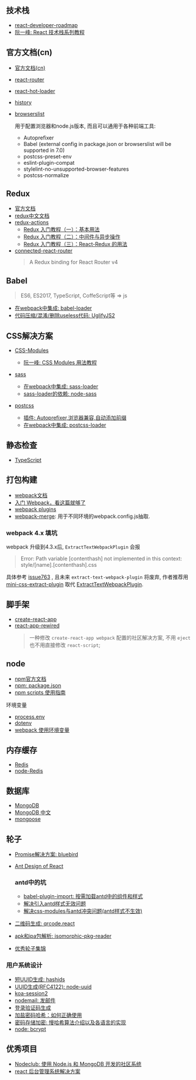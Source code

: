 ## 技术栈
- [react-developer-roadmap](https://github.com/adam-golab/react-developer-roadmap)
- [阮一峰: React 技术栈系列教程](http://www.ruanyifeng.com/blog/2016/09/react-technology-stack.html)

## 官方文档(cn)
- [官方文档(cn)](https://www.reactjscn.com/docs/hello-world.html)
- [react-router](https://reacttraining.com/react-router/web/guides/philosophy)
- [react-hot-loader](https://github.com/gaearon/react-hot-loader)
- [history](https://github.com/ReactTraining/history)

- [browserslist](https://github.com/browserslist/browserslist#queries)
    
    用于配置浏览器和node.js版本, 而且可以通用于各种前端工具:
    - Autoprefixer
    - Babel (external config in package.json or browserslist will be supported in 7.0)
    - postcss-preset-env
    - eslint-plugin-compat
    - stylelint-no-unsupported-browser-features
    - postcss-normalize

## Redux
- [官方文档](https://redux.js.org/)
- [redux中文文档](http://www.redux.org.cn/)
- [redux-actions](https://redux-actions.js.org/introduction/tutorial)
    - [Redux 入门教程（一）：基本用法](http://www.ruanyifeng.com/blog/2016/09/redux_tutorial_part_one_basic_usages.html)
    - [Redux 入门教程（二）：中间件与异步操作](http://www.ruanyifeng.com/blog/2016/09/redux_tutorial_part_two_async_operations.html)
    - [Redux 入门教程（三）：React-Redux 的用法](http://www.ruanyifeng.com/blog/2016/09/redux_tutorial_part_three_react-redux.html)
- [connected-react-router](https://github.com/supasate/connected-react-router)
    > A Redux binding for React Router v4

## Babel
> ES6, ES2017, TypeScript, CoffeScript等 => js
- [在webpack中集成: babel-loader](https://www.webpackjs.com/loaders/babel-loader/)
- [代码压缩/混淆/删除useless代码: UglifyJS2](https://github.com/mishoo/UglifyJS2/tree/harmony#output-options)

## CSS解决方案
- [CSS-Modules](https://github.com/css-modules/css-modules)
    - [阮一峰: CSS Modules 用法教程](http://www.ruanyifeng.com/blog/2016/06/css_modules.html)

- [sass](https://www.sass.hk/guide/)
    - [在webpack中集成: sass-loader](https://www.webpackjs.com/loaders/sass-loader/)
    - [sass-loader的依赖: node-sass](https://github.com/sass/node-sass)

- [postcss]()
    - [插件: Autoprefixer,浏览器兼容,自动添加前缀](https://www.npmjs.com/package/autoprefixer)
    - [在webpack中集成: postcss-loader](https://www.webpackjs.com/loaders/postcss-loader/#syntaxes)

## 静态检查
- [TypeScript](https://www.tslang.cn/docs/home.html)

## 打包构建
- [webpack文档](https://www.webpackjs.com/concepts/)
- [入门 Webpack，看这篇就够了](https://segmentfault.com/a/1190000006178770)
- [webpack plugins](https://www.webpackjs.com/plugins/)
- [webpack-merge](https://github.com/survivejs/webpack-merge): 用于不同环境的webpack.config.js抽取.

### webpack 4.x 填坑

webpack 升级到4.3.x后, `ExtractTextWebpackPlugin` 会报
> Error: Path variable [contenthash] not implemented in this context: style/[name].[contenthash].css

具体参考 [issue763](https://github.com/webpack-contrib/extract-text-webpack-plugin/issues/763)
, 且未来 `extract-text-webpack-plugin` 将废弃, 作者推荐用 [mini-css-extract-plugin](https://github.com/webpack-contrib/mini-css-extract-plugin) 取代 [ExtractTextWebpackPlugin](https://www.webpackjs.com/plugins/extract-text-webpack-plugin/).

## 脚手架
- [create-react-app](https://github.com/facebook/create-react-app)
- [react-app-rewired](https://github.com/timarney/react-app-rewired)
    > 一种修改 `create-react-app webpack` 配置的社区解决方案, 不用 `eject` 也不用直接修改 `react-script`;

## node
- [npm官方文档](https://docs.npmjs.com/)
- [npm: package.json](https://docs.npmjs.com/files/package.json)
- [npm scripts 使用指南](http://www.ruanyifeng.com/blog/2016/10/npm_scripts.html)

环境变量
- [process.env](http://nodejs.cn/api/process.html#process_process_env)
- [dotenv](https://github.com/motdotla/dotenv)
- [webpack 使用环境变量](https://www.webpackjs.com/guides/environment-variables/)

## 内存缓存
- [Redis](http://www.redis.net.cn/)
- [node-Redis](https://www.npmjs.com/package/redis)

## 数据库
- [MongoDB](https://docs.mongodb.com/guides/)
- [MongoDB 中文](http://www.mongodb.org.cn/tutorial/)
- [mongoose](http://mongoosejs.com/docs/index.html)

## 轮子
- [Promise解决方案: bluebird](http://bluebirdjs.com/docs/getting-started.html)
- [Ant Design of React](https://ant.design/docs/react/introduce-cn)
    ### antd中的坑
    - [babel-plugin-import: 按需加载antd中的组件和样式](https://github.com/ant-design/babel-plugin-import#usage)
    - [解决引入antd样式无效问题](https://www.jianshu.com/p/a25ba1adeda2)
    - [解决css-modules与antd冲突问题(antd样式不生效)](https://www.jianshu.com/p/51ff1c8be301)

- [二维码生成: qrcode.react](https://github.com/zpao/qrcode.react)
- [apk和ipa包解析: isomorphic-pkg-reader](https://www.npmjs.com/package/isomorphic-pkg-reader)
- [优秀轮子集锦](https://ant.design/docs/react/recommendation-cn)

### 用户系统设计
- [短UUID生成: hashids](https://github.com/ivanakimov/hashids.js)
- [UUID生成(RFC4122): node-uuid](https://github.com/kelektiv/node-uuid)
- [koa-session2](https://github.com/Secbone/koa-session2#readme)
- [nodemail: 发邮件](https://nodemailer.com/about/)
- [登录验证码生成]()
- [加盐密码哈希：如何正确使用](http://blog.jobbole.com/61872/)
- [密码存储加密: 慢哈希算法介绍以及各语言的实现](https://paragonie.com/blog/2016/02/how-safely-store-password-in-2016#nodejs)
- [node: bcrypt](https://www.npmjs.com/package/bcrypt)

## 优秀项目
- [Nodeclub: 使用 Node.js 和 MongoDB 开发的社区系统](https://github.com/cnodejs/nodeclub)
- [react 后台管理系统解决方案](https://github.com/yezihaohao/react-admin)